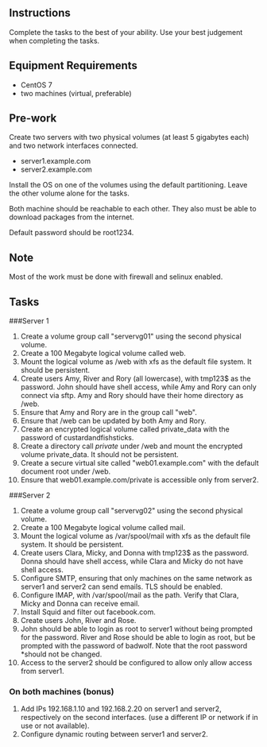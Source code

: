 ## Instructions

Complete the tasks to the best of your ability. Use your best judgement when completing the tasks.

## Equipment Requirements

- CentOS 7
- two machines (virtual, preferable)

## Pre-work

Create two servers with two physical volumes (at least 5 gigabytes each) and two network interfaces connected.

- server1.example.com
- server2.example.com

Install  the OS on one of the volumes using the default partitioning. Leave the other volume alone for the tasks.

Both machine should be reachable to each other. They also must be able to download packages from the internet.

Default password should be root1234.

## Note

Most of the work must be done with firewall and selinux enabled.	

## Tasks

###Server 1

1. Create a volume group call "servervg01" using the second physical volume. 
2. Create a 100 Megabyte logical volume called web.
3. Mount the logical volume as /web with xfs as the default file system. It should be persistent.
4. Create users Amy, River and Rory (all lowercase), with tmp123$ as the password. John should have shell access, while Amy and Rory can only connect via sftp. Amy and Rory should have their home directory as /web.
5. Ensure that Amy and Rory are in the group call "web".
6. Ensure that /web can be updated by both Amy and Rory.
7. Create an encrypted logical volume called private_data with the password of custardandfishsticks.
8. Create a directory call *private* under /web and mount the encrypted volume private_data. It should not be persistent.
9. Create a secure virtual site called "web01.example.com" with the default document root under /web.
10. Ensure that web01.example.com/private is accessible only from server2.


###Server 2

1. Create a volume group call "servervg02" using the second physical volume.
2. Create a 100 Megabyte logical volume called mail.
3. Mount the logical volume as /var/spool/mail with xfs as the default file system. It should be persistent.
4. Create users Clara, Micky, and Donna with tmp123$ as the password. Donna should have shell access, while Clara and Micky do not have shell access.
5. Configure SMTP, ensuring that only machines on the same network as server1 and server2 can send emails. TLS should be enabled.
6. Configure IMAP, with /var/spool/mail as the path. Verify that Clara, Micky and Donna can receive email.
7. Install Squid and filter out facebook.com.
8. Create users John, River and Rose. 
9. John should be able to login as root to server1 without being prompted for the password. River and Rose should be able to login as root, but be prompted with the password of badwolf. Note that the root password *should not be changed.
10. Access to the server2 should be configured to allow only allow access from server1.

### On both machines (bonus)

1. Add IPs 192.168.1.10 and 192.168.2.20 on server1 and server2, respectively on the second interfaces. (use a different IP or network if in use or not available). 
2. Configure dynamic routing between server1 and server2.